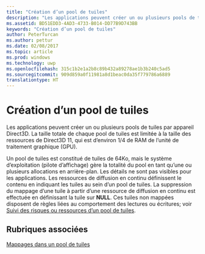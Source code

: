 ```yaml
---
title: "Création d’un pool de tuiles"
description: "Les applications peuvent créer un ou plusieurs pools de tuiles par appareil Direct3D. La taille totale de chaque pool de tuiles est limitée à la taille des ressources de Direct3D 11, qui est d’environ 1/4 de RAM de l’unité de traitement graphique (GPU)."
ms.assetid: BD51EDD3-4AD3-4733-B014-DD77B9D743BB
keywords: "Création d’un pool de tuiles"
author: PeterTurcan
ms.author: pettur
ms.date: 02/08/2017
ms.topic: article
ms.prod: windows
ms.technology: uwp
ms.openlocfilehash: 315c1b2e1a2b8c89b432a89278ae1b3b240c5ad5
ms.sourcegitcommit: 909d859a0f11981a8d1beac0da35f779786a6889
translationtype: HT
---
```

# <a name="tile-pool-creation"></a>Création d’un pool de tuiles


Les applications peuvent créer un ou plusieurs pools de tuiles par appareil Direct3D. La taille totale de chaque pool de tuiles est limitée à la taille des ressources de Direct3D 11, qui est d’environ 1/4 de RAM de l’unité de traitement graphique (GPU).

Un pool de tuiles est constitué de tuiles de 64Ko, mais le système d’exploitation (pilote d’affichage) gère la totalité du pool en tant qu’une ou plusieurs allocations en arrière-plan. Les détails ne sont pas visibles pour les applications. Les ressources de diffusion en continu définissent le contenu en indiquant les tuiles au sein d’un pool de tuiles. La suppression du mappage d’une tuile à partir d’une ressource de diffusion en continu est effectuée en définissant la tuile sur **NULL**. Ces tuiles non mappées disposent de règles liées au comportement des lectures ou écritures; voir [Suivi des risques ou ressources d’un pool de tuiles](hazard-tracking-versus-tile-pool-resources.md).

## <a name="span-idrelated-topicsspanrelated-topics"></a><span id="related-topics"></span>Rubriques associées


[Mappages dans un pool de tuiles](mappings-are-into-a-tile-pool.md)

 

 




